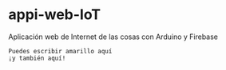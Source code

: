 # appi-web-IoT
Aplicación web de Internet de las cosas con Arduino y Firebase
```fix
Puedes escribir amarillo aquí
¡y también aquí! 
```
